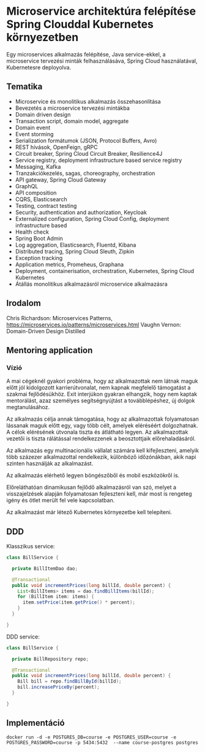 # Microservice architektúra felépítése Spring Clouddal Kubernetes környezetben

Egy microservices alkalmazás felépítése, Java service-ekkel, a microservice tervezési minták felhasználásáva, Spring Cloud használatával, Kubernetesre deployolva.

## Tematika

* Microservice és monolitikus alkalmazás összehasonlítása
* Bevezetés a microservice tervezési mintákba
* Domain driven design
* Transaction script, domain model, aggregate
* Domain event
* Event storming
* Serialization formátumok (JSON, Protocol Buffers, Avro)
* REST hívások, OpenFeign, gRPC
* Circuit breaker, Spring Cloud Circuit Breaker, Resilience4J
* Service registry, deployment infrastructure based service registry
* Messaging, Kafka
* Tranzakciókezelés, sagas, choreography, orchestration
* API gateway, Spring Cloud Gateway
* GraphQL
* API composition
* CQRS, Elasticsearch
* Testing, contract testing
* Security, authentication and authorization, Keycloak
* Externalized configuration, Spring Cloud Config, deployment infrastructure based
* Health check
* Spring Boot Admin
* Log aggregation, Elasticsearch, Fluentd, Kibana
* Distributed tracing, Spring Cloud Sleuth, Zipkin
* Exception tracking
* Application metrics, Promeheus, Graphana
* Deployment, containerisation, orchestration, Kubernetes, Spring Cloud Kubernetes
* Átállás monolitikus alkalmazásról microservice alkalmazásra

## Irodalom

Chris Richardson: Microservices Patterns, https://microservices.io/patterns/microservices.html
Vaughn Vernon: Domain-Driven Design Distilled

## Mentoring application

### Vízió

A mai cégeknél gyakori probléma, hogy az alkalmazottak nem
látnak maguk előtt jól kidolgozott karrierútvonalat, nem kapnak
megfelelő támogatást a szakmai fejlődésükhöz. Exit interjúkon
gyakran elhangzik, hogy nem kaptak mentorálást, azaz személyes segítségnyújtást
a továbblépéshez, új dolgok megtanulásához.

Az alkalmazás célja annak támogatása, hogy az alkalmazottak
folyamatosan lássanak maguk előtt egy, vagy több célt, amelyek
eléréséért dolgozhatnak. A célok elérésének útvonala tiszta és átlátható
legyen. Az alkalmazottak vezetői is tiszta rálátással rendelkezzenek
a beosztottjaik előrehaladásáról.

Az alkalmazás egy multinacionális vállalat számára kell kifejleszteni,
amelyik több százezer alkalmazottal rendelkezik, különböző időzónákban,
akik napi szinten használják az alkalmazást.

Az alkalmazás elérhető legyen böngészőből és mobil eszközökről is.

Előreláthatóan dinamikusan fejlődő alkalmazásról van szó, melyet a visszajelzések
alapján folyamatosan fejleszteni kell, már most is rengeteg igény és ötlet
merült fel vele kapcsolatban.

Az alkalmazást már létező Kubernetes környezetbe kell telepíteni.


## DDD

Klasszikus service:

```java
class BillService {

  private BillItemDao dao;

  @Transactional
  public void incrementPrices(long billId, double percent) {
    List<BillItems> items = dao.findBillItems(billId);
    for (BillItem item: items) {
      item.setPrice(item.getPrice() * percent);
    }
  }

}
```

DDD service:

```java
class BillService {

  private BillRepository repo;

  @Transactional
  public void incrementPrices(long billId, double percent) {
    Bill bill = repo.findBillById(billId);
    bill.increasePriceBy(percent);
  }

}

```

## Implementáció

```shell
docker run -d -e POSTGRES_DB=course -e POSTGRES_USER=course -e POSTGRES_PASSWORD=course -p 5434:5432  --name course-postgres postgres
```